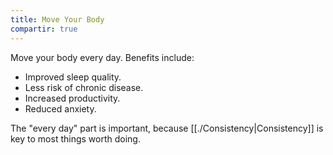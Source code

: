 ```yaml
---
title: Move Your Body
compartir: true
---
```


Move your body every day. Benefits include:

- Improved sleep quality.
- Less risk of chronic disease.
- Increased productivity.
- Reduced anxiety.

The "every day" part is important, because [[./Consistency|Consistency]] is key to most things worth doing.
